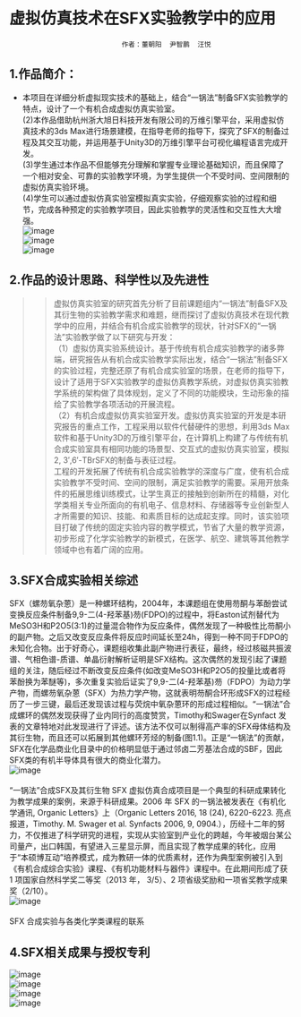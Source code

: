 # 虚拟仿真技术在SFX实验教学中的应用
                                作者：董朝阳  尹智鹏  汪悦
## 1.作品简介：<br/>
   * 本项目在详细分析虚拟现实技术的基础上，结合“一锅法”制备SFX实验教学的特点，设计了一个有机合成虚拟仿真实验室。<br/>
   (2)本作品借助杭州浙大旭日科技开发有限公司的万维引擎平台，采用虚拟仿真技术的3ds Max进行场景建模，在指导老师的指导下，探究了SFX的制备过程及其交互功能，并运用基于Unity3D的万维引擎平台可视化编程语言完成开发。<br/>
   (3)学生通过本作品不但能够充分理解和掌握专业理论基础知识，而且保障了一个相对安全、可靠的实验教学环境，为学生提供一个不受时间、空间限制的虚拟仿真实验环境。<br/>
   (4)学生可以通过虚拟仿真实验室模拟真实实验，仔细观察实验的过程和细节，完成各种预定的实验教学项目，因此实验教学的灵活性和交互性大大增强。<br/>
   ![image](https://raw.githubusercontent.com/dcy1995/dcy/master/2.png)<br/> 
   ![image](https://raw.githubusercontent.com/dcy1995/dcy/master/1.png)<br/>
   ![image](https://raw.githubusercontent.com/dcy1995/dcy/master/3.jpg)<br/>
## 2.作品的设计思路、科学性以及先进性<br/>
>> 虚拟仿真实验室的研究首先分析了目前课题组内“一锅法”制备SFX及其衍生物的实验教学需求和难题，继而探讨了虚拟仿真技术在现代教学中的应用，并结合有机合成实验教学的现状，针对SFX的“一锅法”实验教学做了以下研究与开发：<br/>
（1）虚拟仿真实验系统设计。基于传统有机合成实验教学的诸多弊端，研究报告从有机合成实验教学实际出发，结合“一锅法”制备SFX的实验过程，完整还原了有机合成实验室的场景，在老师的指导下，设计了适用于SFX实验教学的虚拟仿真教学系统，对虚拟仿真实验教学系统的架构做了具体规划，定义了不同的功能模块，生动形象的描绘了实验教学各项活动的开展流程。<br/>
（2）有机合成虚拟仿真实验室开发。虚拟仿真实验室的开发是本研究报告的重点工作，工程采用以软件代替硬件的思想，利用3ds Max软件和基于Unity3D的万维引擎平台，在计算机上构建了与传统有机合成实验室具有相同功能的场景型、交互式的虚拟仿真实验室，模拟2, 3′,6′-TBrSFX的制备与表征过程。<br/>
   工程的开发拓展了传统有机合成实验教学的深度与广度，使有机合成实验教学不受时间、空间的限制，满足实验教学的需要。采用开放条件的拓展思维训练模式，让学生真正的接触到创新所在的精髓，对化学类相关专业所面向的有机电子、信息材料、存储器等专业创新型人才所需要的知识、技能、和素质目标的达成起支撑。同时，该实验项目打破了传统的固定实验内容的教学模式，节省了大量的教学资源，初步形成了化学实验教学的新模式，在医学、航空、建筑等其他教学领域中也有着广阔的应用。<br/>
## 3.SFX合成实验相关综述<br/>
   SFX（螺芴氧杂蒽）是一种螺环结构，2004年，本课题组在使用芴酮与苯酚尝试变换反应条件制备9,9-二(4-羟苯基)芴(FDPO)的过程中，将Easton试剂替代为MeSO3H和P2O5(3:1)的过量混合物作为反应条件，偶然发现了一种极性比芴酮小的副产物。之后又改变反应条件将反应时间延长至24h，得到一种不同于FDPO的未知化合物。出于好奇心，课题组收集此副产物进行表征，最终，经过核磁共振波谱、气相色谱-质谱、单晶衍射解析证明是SFX结构。这次偶然的发现引起了课题组的关注，随后经过不断改变反应条件(如改变MeSO3H和P2O5的投量比或者将苯酚换为苯醚等)，多次重复实验后证实了9,9-二(4-羟苯基)芴（FDPO）为动力学产物，而螺芴氧杂蒽（SFX）为热力学产物，这就表明芴酮合环形成SFX的过程经历了一步三键，最后还发现该过程与荧烷中氧杂蒽环的形成过程相似。“一锅法”合成螺环的偶然发现获得了业内同行的高度赞赏，Timothy和Swager在Synfact 发表的文章特地对此发现进行了评述。该方法不仅可以制得高产率的SFX母体结构及其衍生物，而且还可以拓展到其他螺环芳烃的制备(图1.1)。正是“一锅法”的贡献，SFX在化学品商业化目录中的价格明显低于通过邻卤二芳基法合成的SBF，因此SFX类的有机半导体具有很大的商业化潜力。<br/>
   ![image](https://raw.githubusercontent.com/dcy1995/dcy/master/5.png)<br/>          
  “一锅法”合成SFX及其衍生物
   SFX 虚拟仿真合成项目是一个典型的科研成果转化为教学成果的案例，来源于科研成果。2006 年 SFX 的一锅法被发表在《有机化学通讯, Organic Letters》上（Organic Letters 2016, 18 (24), 6220-6223. 亮点报道，Timothy. M. Swager et al. Synfacts 2006, 9, 0904.），历经十二年的努力，不仅推进了科学研究的进程，实现从实验室到产业化的跨越，今年被烟台某公司量产，出口韩国，有望进入三星显示屏，而且实现了教学成果的转化，应用于“本硕博互动”培养模式，成为教研一体的优质素材，还作为典型案例被引入到《有机合成综合实验》课程、《有机功能材料与器件》课程中。在此期间形成了获 1 项国家自然科学奖二等奖（2013 年， 3/5）、2 项省级奖励和一项省奖教学成果奖（2/10）。<br/>
   ![image](https://raw.githubusercontent.com/dcy1995/dcy/master/4.png)<br/>        
  SFX 合成实验与各类化学类课程的联系
## 4.SFX相关成果与授权专利<br/>
   ![image](https://raw.githubusercontent.com/dcy1995/dcy/master/6.png)<br/> 
   ![image](https://raw.githubusercontent.com/dcy1995/dcy/master/7.png)<br/> 
   ![image](https://raw.githubusercontent.com/dcy1995/dcy/master/8.png)<br/>
   ![image](https://raw.githubusercontent.com/dcy1995/dcy/master/9.png)<br/> 
